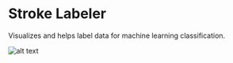 # Stroke Labeler
Visualizes and helps label data for machine learning classification.

![alt text](https://i.imgur.com/WRMsg5H.png)
 
